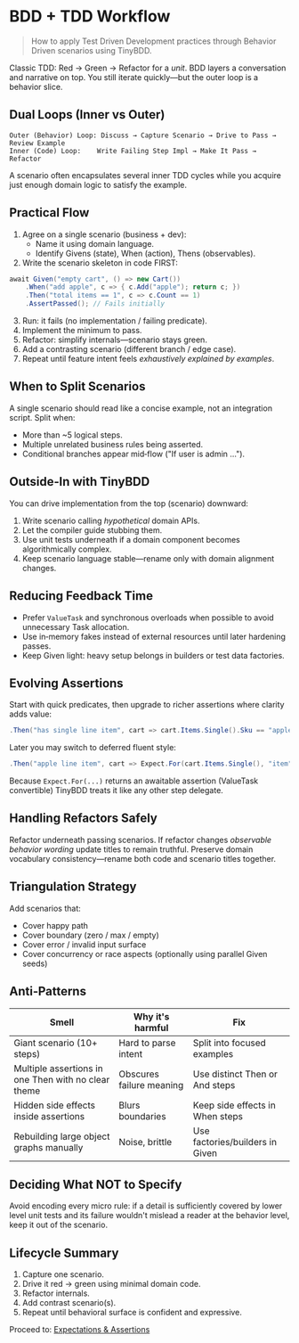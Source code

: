 # BDD + TDD Workflow

> How to apply Test Driven Development practices through Behavior Driven scenarios using TinyBDD.

Classic TDD: Red → Green → Refactor for a *unit*. BDD layers a conversation and narrative on top. You still iterate quickly—but the outer loop is a behavior slice.

## Dual Loops (Inner vs Outer)
```
Outer (Behavior) Loop: Discuss → Capture Scenario → Drive to Pass → Review Example
Inner (Code) Loop:    Write Failing Step Impl → Make It Pass → Refactor
```
A scenario often encapsulates several inner TDD cycles while you acquire just enough domain logic to satisfy the example.

## Practical Flow
1. Agree on a single scenario (business + dev):
   - Name it using domain language.
   - Identify Givens (state), When (action), Thens (observables).
2. Write the scenario skeleton in code FIRST:
```csharp
await Given("empty cart", () => new Cart())
    .When("add apple", c => { c.Add("apple"); return c; })
    .Then("total items == 1", c => c.Count == 1)
    .AssertPassed(); // Fails initially
```
3. Run: it fails (no implementation / failing predicate).
4. Implement the minimum to pass.
5. Refactor: simplify internals—scenario stays green.
6. Add a contrasting scenario (different branch / edge case).
7. Repeat until feature intent feels *exhaustively explained by examples*.

## When to Split Scenarios
A single scenario should read like a concise example, not an integration script. Split when:
- More than ~5 logical steps.
- Multiple unrelated business rules being asserted.
- Conditional branches appear mid‑flow ("If user is admin ...").

## Outside‑In with TinyBDD
You can drive implementation from the top (scenario) downward:
1. Write scenario calling *hypothetical* domain APIs.
2. Let the compiler guide stubbing them.
3. Use unit tests underneath if a domain component becomes algorithmically complex.
4. Keep scenario language stable—rename only with domain alignment changes.

## Reducing Feedback Time
- Prefer `ValueTask` and synchronous overloads when possible to avoid unnecessary Task allocation.
- Use in‑memory fakes instead of external resources until later hardening passes.
- Keep Given light: heavy setup belongs in builders or test data factories.

## Evolving Assertions
Start with quick predicates, then upgrade to richer assertions where clarity adds value:
```csharp
.Then("has single line item", cart => cart.Items.Single().Sku == "apple")
```
Later you may switch to deferred fluent style:
```csharp
.Then("apple line item", cart => Expect.For(cart.Items.Single(), "item").ToSatisfy(i => i.Sku == "apple"))
```
Because `Expect.For(...)` returns an awaitable assertion (ValueTask convertible) TinyBDD treats it like any other step delegate.

## Handling Refactors Safely
Refactor underneath passing scenarios. If refactor changes *observable behavior wording* update titles to remain truthful. Preserve domain vocabulary consistency—rename both code and scenario titles together.

## Triangulation Strategy
Add scenarios that:
- Cover happy path
- Cover boundary (zero / max / empty)
- Cover error / invalid input surface
- Cover concurrency or race aspects (optionally using parallel Given seeds)

## Anti‑Patterns
| Smell | Why it's harmful | Fix |
| ----- | ---------------- | --- |
| Giant scenario (10+ steps) | Hard to parse intent | Split into focused examples |
| Multiple assertions in one Then with no clear theme | Obscures failure meaning | Use distinct Then or And steps |
| Hidden side effects inside assertions | Blurs boundaries | Keep side effects in When steps |
| Rebuilding large object graphs manually | Noise, brittle | Use factories/builders in Given |

## Deciding What NOT to Specify
Avoid encoding every micro rule: if a detail is sufficiently covered by lower level unit tests and its failure wouldn't mislead a reader at the behavior level, keep it out of the scenario.

## Lifecycle Summary
1. Capture one scenario.
2. Drive it red → green using minimal domain code.
3. Refactor internals.
4. Add contrast scenario(s).
5. Repeat until behavioral surface is confident and expressive.

Proceed to: [Expectations & Assertions](assertions-and-expectations.md)

